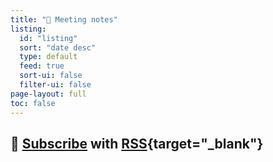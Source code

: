 ```yaml
---
title: "📝 Meeting notes"
listing:
  id: "listing"
  sort: "date desc"
  type: default
  feed: true
  sort-ui: false
  filter-ui: false
page-layout: full
toc: false
---
```


## :mega: [Subscribe](./index.xml) with [RSS](https://en.wikipedia.org/wiki/RSS){target="_blank"}
